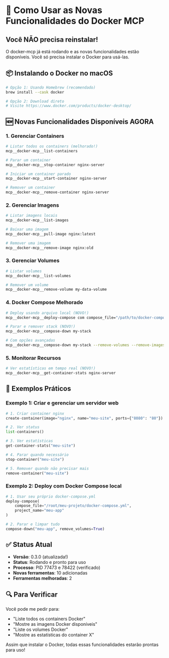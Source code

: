 # 🚀 Como Usar as Novas Funcionalidades do Docker MCP

## Você NÃO precisa reinstalar! 

O docker-mcp já está rodando e as novas funcionalidades estão disponíveis. Você só precisa instalar o Docker para usá-las.

## 📦 Instalando o Docker no macOS

```bash
# Opção 1: Usando Homebrew (recomendado)
brew install --cask docker

# Opção 2: Download direto
# Visite https://www.docker.com/products/docker-desktop/
```

## 🆕 Novas Funcionalidades Disponíveis AGORA

### 1. Gerenciar Containers
```bash
# Listar todos os containers (melhorado!)
mcp__docker-mcp__list-containers

# Parar um container
mcp__docker-mcp__stop-container nginx-server

# Iniciar um container parado
mcp__docker-mcp__start-container nginx-server

# Remover um container
mcp__docker-mcp__remove-container nginx-server
```

### 2. Gerenciar Imagens
```bash
# Listar imagens locais
mcp__docker-mcp__list-images

# Baixar uma imagem
mcp__docker-mcp__pull-image nginx:latest

# Remover uma imagem
mcp__docker-mcp__remove-image nginx:old
```

### 3. Gerenciar Volumes
```bash
# Listar volumes
mcp__docker-mcp__list-volumes

# Remover um volume
mcp__docker-mcp__remove-volume my-data-volume
```

### 4. Docker Compose Melhorado
```bash
# Deploy usando arquivo local (NOVO!)
mcp__docker-mcp__deploy-compose com compose_file="/path/to/docker-compose.yml"

# Parar e remover stack (NOVO!)
mcp__docker-mcp__compose-down my-stack

# Com opções avançadas
mcp__docker-mcp__compose-down my-stack --remove-volumes --remove-images
```

### 5. Monitorar Recursos
```bash
# Ver estatísticas em tempo real (NOVO!)
mcp__docker-mcp__get-container-stats nginx-server
```

## 🎯 Exemplos Práticos

### Exemplo 1: Criar e gerenciar um servidor web
```python
# 1. Criar container nginx
create-container(image="nginx", name="meu-site", ports={"8080": "80"})

# 2. Ver status
list-containers()

# 3. Ver estatísticas
get-container-stats("meu-site")

# 4. Parar quando necessário
stop-container("meu-site")

# 5. Remover quando não precisar mais
remove-container("meu-site")
```

### Exemplo 2: Deploy com Docker Compose local
```python
# 1. Usar seu próprio docker-compose.yml
deploy-compose(
    compose_file="/root/meu-projeto/docker-compose.yml",
    project_name="meu-app"
)

# 2. Parar e limpar tudo
compose-down("meu-app", remove_volumes=True)
```

## ✅ Status Atual

- **Versão**: 0.3.0 (atualizada!)
- **Status**: Rodando e pronto para uso
- **Processo**: PID 77473 e 78422 (verificado)
- **Novas ferramentas**: 10 adicionadas
- **Ferramentas melhoradas**: 2

## 🔍 Para Verificar

Você pode me pedir para:
- "Liste todos os containers Docker"
- "Mostre as imagens Docker disponíveis"
- "Liste os volumes Docker"
- "Mostre as estatísticas do container X"

Assim que instalar o Docker, todas essas funcionalidades estarão prontas para uso!